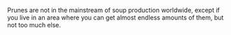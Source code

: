 Prunes are not in the mainstream of soup production worldwide, except if you live in an area where you can get almost endless amounts of them, but not too much else.